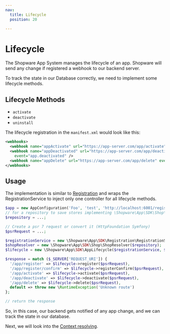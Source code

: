 ```yaml
---
nav:
  title: Lifecycle
  position: 20

---
```


# Lifecycle

The Shopware App System manages the lifecycle of an app.
Shopware will send any change if registered a webhook to our backend server.

To track the state in our Database correctly, we need to implement some lifecycle methods.

## Lifecycle Methods

* `activate`
* `deactivate`
* `uninstall`

The lifecycle registration in the `manifest.xml` would look like this:

```xml
<webhooks>
  <webhook name="appActivate" url="https://app-server.com/app/activate" event="app.activated" />
  <webhook name="appDeactivated" url="https://app-server.com/app/deactivated"
    event="app.deactivated" />
  <webhook name="appDelete" url="https://app-server.com/app/delete" event="app.deleted" />
</webhooks>
```

## Usage

The implementation is similar to [Registration](./01-getting_started)
and wraps the RegistrationService to inject only one controller for all lifecycle methods.

```php
$app = new AppConfiguration('Foo', 'test', 'http://localhost:6001/register/callback');
// for a repository to save stores implementing \Shopware\App\SDK\Shop\ShopRepositoryInterface, see FileShopRepository as an example
$repository = ...;

// Create a psr 7 request or convert it (HttpFoundation Symfony)
$psrRequest = ...;

$registrationService = new \Shopware\App\SDK\Registration\RegistrationService($app, $repository);
$shopResolver = new \Shopware\App\SDK\Shop\ShopResolver($repository);
$lifecycle = new \Shopware\App\SDK\AppLifecycle($registrationService, $shopResolver, $repository);

$response = match ($_SERVER['REQUEST_URI']) {
  '/app/register' => $lifecycle->register($psrRequest),
  '/app/register/confirm' => $lifecycle->registerConfirm($psrRequest),
  '/app/activate' => $lifecycle->activate($psrRequest),
  '/app/deactivate' => $lifecycle->deactivate($psrRequest),
  '/app/delete' => $lifecycle->delete($psrRequest),
  default => throw new \RuntimeException('Unknown route')
};

// return the response
```

So, in this case, our backend gets notified of any app change, and we can track the state in our database.

Next, we will look into the [Context resolving](./03-context).

